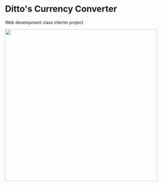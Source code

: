 # Ditto's Currency Converter
Web development class interim project

<a href="https://ososuna.github.io/currency-converter/" target="_blank"></a>

<img width="500" src="https://c.tenor.com/IA266nP_INIAAAAC/ditto-pokemon.gif"/>
